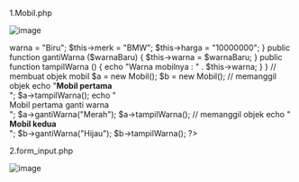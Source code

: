 1.Mobil.php

![image](https://github.com/azzamsauqi2004/lab10_php_oop/assets/116098921/d9b77671-7e15-4f80-bcd9-36d2460d31cf)

<?php


class Mobil
{
private $warna;
private $merk;
private $harga;
public function __construct()
{
$this->warna = "Biru";
$this->merk = "BMW";
$this->harga = "10000000";
}
public function gantiWarna ($warnaBaru)
{
$this->warna = $warnaBaru;
}
public function tampilWarna ()
{
echo "Warna mobilnya : " . $this->warna;
}
}
// membuat objek mobil
$a = new Mobil();
$b = new Mobil();
// memanggil objek
echo "<b>Mobil pertama</b><br>";
$a->tampilWarna();
echo "<br>Mobil pertama ganti warna<br>";
$a->gantiWarna("Merah");

$a->tampilWarna();
// memanggil objek
echo "<br><b>Mobil kedua</b><br>";
$b->gantiWarna("Hijau");
$b->tampilWarna();
?>




2.form_input.php

![image](https://github.com/azzamsauqi2004/lab10_php_oop/assets/116098921/bfd02efb-0205-4cfe-b065-e86882475d47)

